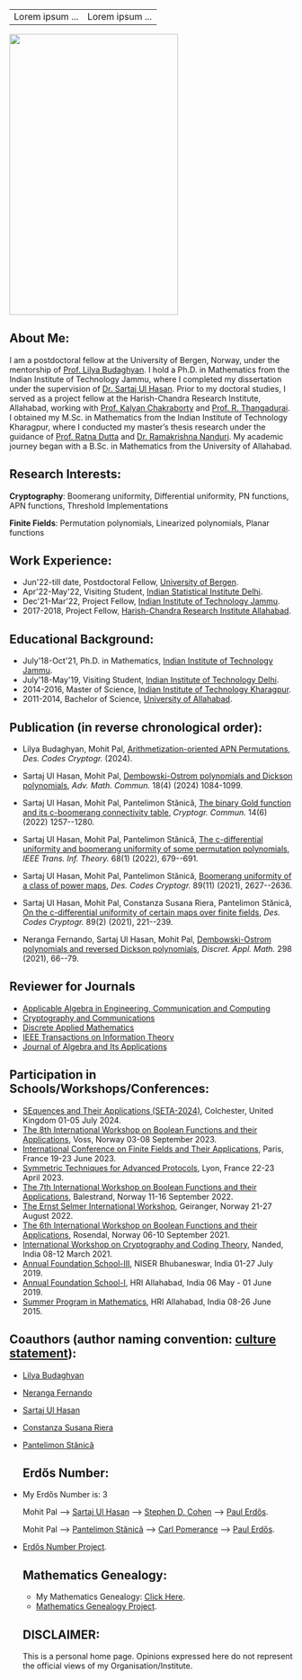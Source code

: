 <table border="0">
 <tr>
    <td> 
     Lorem ipsum ...
    </td>
    <td>Lorem ipsum ...</td>
 </tr>
</table>





<img src="mohit.jpg" width="300" height="500"> 

## About Me:
I am a postdoctoral fellow at the University of Bergen, Norway, under the mentorship of [Prof. Lilya Budaghyan](https://www.uib.no/en/persons/Lilya.Budaghyan). I hold a Ph.D. in Mathematics from the Indian Institute of Technology Jammu, where I completed my dissertation under the supervision of [Dr. Sartaj Ul Hasan](https://sites.google.com/site/sartajulhasan/). Prior to my doctoral studies, I served as a project fellow at the Harish-Chandra Research Institute, Allahabad, working with [Prof. Kalyan Chakraborty](http://www.hri.res.in/~kalyan/) and [Prof. R. Thangadurai](http://www.hri.res.in/~thanga/). I obtained my M.Sc. in Mathematics from the Indian Institute of Technology Kharagpur, where I conducted my master’s thesis research under the guidance of [Prof. Ratna Dutta](http://www.facweb.iitkgp.ac.in/~ratna/) and [Dr. Ramakrishna Nanduri](https://sites.google.com/site/nandurirk/home?authuser=0). My academic journey began with a B.Sc. in Mathematics from the University of Allahabad. 
 



## Research Interests:

**Cryptography**: Boomerang uniformity, Differential uniformity, PN functions, APN functions, Threshold Implementations

**Finite Fields**: Permutation polynomials, Linearized polynomials, Planar functions

## Work Experience:

- Jun'22-till date, Postdoctoral Fellow, [University of Bergen](https://www.uib.no/en).
- Apr'22-May'22, Visiting Student, [Indian Statistical Institute Delhi](https://www.isid.ac.in/).
- Dec'21-Mar'22, Project Fellow, [Indian Institute of Technology Jammu](https://www.iitjammu.ac.in/).
- 2017-2018, Project Fellow, [Harish-Chandra Research Institute Allahabad](http://www.hri.res.in/).

## Educational Background:

- July'18-Oct'21, Ph.D. in Mathematics, [Indian Institute of Technology Jammu](https://www.iitjammu.ac.in/).
- July'18-May'19, Visiting Student, [Indian Institute of Technology Delhi](https://home.iitd.ac.in/).
- 2014-2016, Master of Science, [Indian Institute of Technology Kharagpur](http://www.iitkgp.ac.in/).
- 2011-2014, Bachelor of Science, [University of Allahabad](https://www.allduniv.ac.in/).

## Publication (in reverse chronological order):

- Lilya Budaghyan, Mohit Pal, [Arithmetization-oriented APN Permutations](https://doi.org/10.1007/s10623-024-01487-7), _Des. Codes Cryptogr._  (2024).

- Sartaj Ul Hasan, Mohit Pal, [Dembowski-Ostrom polynomials and Dickson polynomials](https://doi.org/10.3934/amc.2022068), _Adv. Math. Commun._ 18(4) (2024) 1084-1099.

- Sartaj Ul Hasan, Mohit Pal, Pantelimon Stănică, [The binary Gold function and its c-boomerang connectivity table](https://doi.org/10.1007/s12095-022-00573-8), _Cryptogr. Commun._ 14(6) (2022) 1257--1280.

- Sartaj Ul Hasan, Mohit Pal, Pantelimon Stănică, [The c-differential uniformity and boomerang uniformity of some permutation polynomials](https://doi.org/10.1109/TIT.2021.3123104), _IEEE Trans. Inf. Theory._ 68(1) (2022), 679--691.

- Sartaj Ul Hasan, Mohit Pal, Pantelimon Stănică, [Boomerang uniformity of a class of power maps](https://doi.org/10.1007/s10623-021-00944-x), _Des. Codes Cryptogr._ 89(11) (2021), 2627--2636.

- Sartaj Ul Hasan, Mohit Pal, Constanza Susana Riera, Pantelimon Stănică, [On the c-differential uniformity of certain maps over finite fields](https://doi.org/10.1007/s10623-020-00812-0), _Des. Codes Cryptogr._ 89(2) (2021), 221--239. 

- Neranga Fernando, Sartaj Ul Hasan, Mohit Pal, [Dembowski-Ostrom polynomials and reversed Dickson polynomials](https://doi.org/10.1016/j.dam.2021.03.012), _Discret. Appl. Math._ 298 (2021), 66--79.


## Reviewer for Journals

  - [Applicable Algebra in Engineering, Communication and Computing](https://www.springer.com/journal/200)
  - [Cryptography and Communications](https://www.springer.com/journal/12095)
  - [Discrete Applied Mathematics](https://www.sciencedirect.com/journal/discrete-applied-mathematics)
  - [IEEE Transactions on Information Theory](https://ieeexplore.ieee.org/xpl/RecentIssue.jsp?punumber=18)
  - [Journal of Algebra and Its Applications](https://www.worldscientific.com/worldscinet/jaa)


## Participation in Schools/Workshops/Conferences:

- [SEquences and Their Applications (SETA-2024)](https://seta-2024.github.io/index.html), Colchester, United Kingdom 01-05 July 2024.
- [The 8th International Workshop on Boolean Functions and their Applications](https://boolean.w.uib.no/bfa-2023/), Voss, Norway 03-08 September 2023.
- [International Conference on Finite Fields and Their Applications](https://org.uib.no/selmer/fq15/), Paris, France 19-23 June 2023.
- [Symmetric Techniques for Advanced Protocols](https://who.paris.inria.fr/Leo.Perrin/rescale/stap-23.html), Lyon, France 22-23 April 2023.
- [The 7th International Workshop on Boolean Functions and their Applications](https://boolean.w.uib.no/bfa-2022/), Balestrand, Norway 11-16 September 2022.
- [The Ernst Selmer International Workshop](https://boolean.w.uib.no/the-ernst-selmer-international-workshop/), Geiranger, Norway 21-27 August 2022.
- [The 6th International Workshop on Boolean Functions and their Applications](https://boolean.w.uib.no/bfa-2021/), Rosendal, Norway 06-10 September 2021.
- [International Workshop on Cryptography and Coding Theory](https://sites.google.com/view/iwcc2021/), Nanded, India 08-12 March 2021.
- [Annual Foundation School-III](https://www.ncmath.org/archives/atms/2019/afs-iii/afsiii), NISER Bhubaneswar, India 01-27 July 2019.
- [Annual Foundation School-I](https://www.atmschools.org/school/2019/afs-i/afsi-allahabad), HRI Allahabad, India 06 May - 01 June 2019.
- [Summer Program in Mathematics](https://www.hri.res.in/~spim/2015/), HRI Allahabad, India 08-26 June 2015.


## Coauthors (author naming convention: [culture statement](http://www.ams.org/profession/leaders/CultureStatement04.pdf)):


- [Lilya Budaghyan](https://www.uib.no/en/persons/Lilya.Budaghyan)
- [Neranga Fernando](https://www.math.cmu.edu/~fneranga/)
- [Sartaj Ul Hasan](https://sites.google.com/site/sartajulhasan/)
- [Constanza Susana Riera](https://www.hvl.no/en/employee/?user=Constanza.Susana.Riera)
- [Pantelimon Stănică](https://faculty.nps.edu/pstanica/)

  
  ## Erdős Number:
- My Erdős Number is: 3 

  Mohit Pal --> [Sartaj Ul Hasan](https://sites.google.com/site/sartajulhasan/) --> [Stephen D. Cohen](https://www.gla.ac.uk/schools/mathematicsstatistics/staff/index.html/staffcontact/person/4cdce8e28b90) --> [Paul Erdős](https://en.wikipedia.org/wiki/Paul_Erd%C5%91s).

  Mohit Pal --> [Pantelimon Stănică](https://faculty.nps.edu/pstanica/) --> [Carl Pomerance](https://math.dartmouth.edu/~carlp/) --> [Paul Erdős](https://en.wikipedia.org/wiki/Paul_Erd%C5%91s).


- [Erdős Number Project](https://oakland.edu/enp/).

  
  ## Mathematics Genealogy:
  - My Mathematics Genealogy: [Click Here](https://www.mathgenealogy.org/id.php?id=280203).
  - [Mathematics Genealogy Project](https://genealogy.math.ndsu.nodak.edu/).


  ## DISCLAIMER:
  
  This is a personal home page. Opinions expressed here do not represent the official views of my Organisation/Institute.



